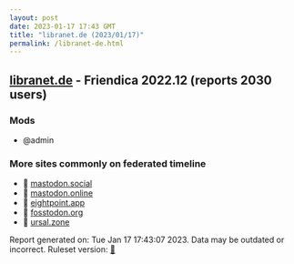 ```yaml
---
layout: post
date: 2023-01-17 17:43 GMT
title: "libranet.de (2023/01/17)"
permalink: /libranet-de.html
---
```


## [libranet.de](https://libranet.de) - Friendica 2022.12 (reports 2030 users)

### Mods
 * @admin

### More sites commonly on federated timeline

* 🐘 [mastodon.social](/mastodon-social.html)
* 🐘 [mastodon.online](/mastodon-online.html)
* 🐘 [eightpoint.app](/eightpoint-app.html)
* 🐘 [fosstodon.org](/fosstodon-org.html)
* 🐘 [ursal.zone](/ursal-zone.html)

Report generated on: Tue Jan 17 17:43:07 2023. Data may be outdated or incorrect.
Ruleset version: [🧁](/version-cupcake)
